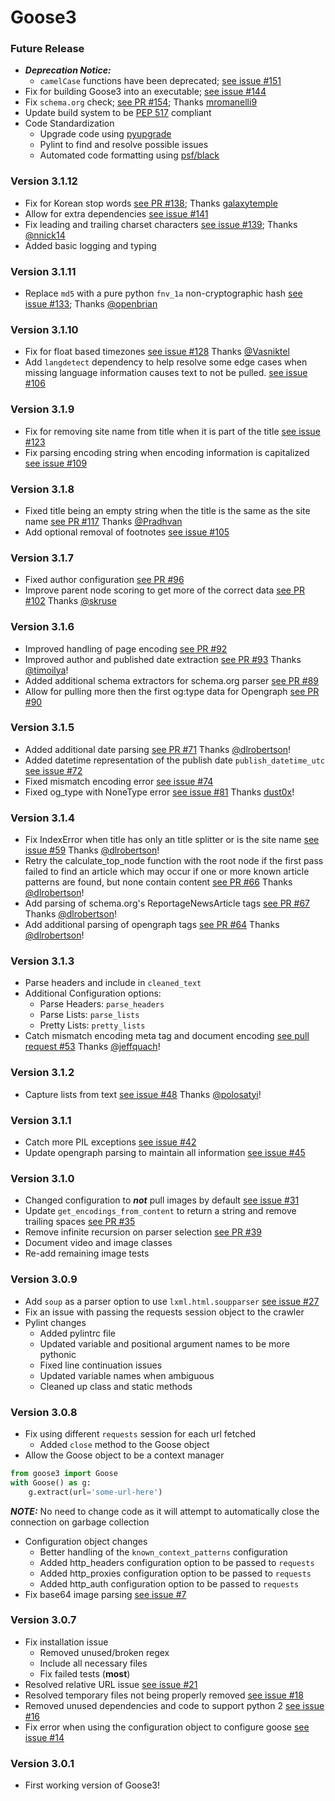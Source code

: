 # Goose3

### Future Release
* ***Deprecation Notice:***
    * `camelCase` functions have been deprecated; [see issue #151](https://github.com/goose3/goose3/issues/151)
* Fix for building Goose3 into an executable; [see issue #144](https://github.com/goose3/goose3/issues/144)
* Fix `schema.org` check; [see PR #154](https://github.com/goose3/goose3/pull/154); Thanks [mromanelli9](https://github.com/mromanelli9)
* Update build system to be [PEP 517](https://peps.python.org/pep-0517/) compliant
* Code Standardization
    * Upgrade code using [pyupgrade](https://github.com/asottile/pyupgrade)
    * Pylint to find and resolve possible issues
    * Automated code formatting using [psf/black](https://github.com/psf/black)

### Version 3.1.12
* Fix for Korean stop words [see PR #138](https://github.com/goose3/goose3/pull/138); Thanks [galaxytemple](https://github.com/galaxytemple)
* Allow for extra dependencies [see issue #141](https://github.com/goose3/goose3/issues/141)
* Fix leading and trailing charset characters [see issue #139](https://github.com/goose3/goose3/issues/139); Thanks [@nnick14](https://github.com/nnick14)
* Added basic logging and typing

### Version 3.1.11
* Replace `md5` with a pure python `fnv_1a` non-cryptographic hash [see issue #133](https://github.com/goose3/goose3/issues/133); Thanks [@openbrian](https://github.com/openbrian)

### Version 3.1.10
* Fix for float based timezones [see issue #128](https://github.com/goose3/goose3/issues/128) Thanks [@Vasniktel](https://github.com/Vasniktel)
* Add `langdetect` dependency to help resolve some edge cases when missing language information causes text to not be pulled. [see issue #106](https://github.com/goose3/goose3/issues/106)

### Version 3.1.9
* Fix for removing site name from title when it is part of the title [see issue #123](https://github.com/goose3/goose3/issues/123)
* Fix parsing encoding string when encoding information is capitalized [see issue #109](https://github.com/goose3/goose3/issues/109)

### Version 3.1.8
* Fixed title being an empty string when the title is the same as the site name [see PR #117](https://github.com/goose3/goose3/pull/117) Thanks [@Pradhvan](https://github.com/Pradhvan)
* Add optional removal of footnotes [see issue #105](https://github.com/goose3/goose3/issues/105)

### Version 3.1.7
* Fixed author configuration [see PR #96](https://github.com/goose3/goose3/pull/96)
* Improve parent node scoring to get more of the correct data [see PR #102](https://github.com/goose3/goose3/pull/102) Thanks [@skruse](https://github.com/skruse)

### Version 3.1.6
* Improved handling of page encoding [see PR #92](https://github.com/goose3/goose3/pull/92)
* Improved author and published date extraction [see PR #93](https://github.com/goose3/goose3/pull/93) Thanks [@timoilya](https://github.com/timoilya)!
* Added additional schema extractors for schema.org parser [see PR #89](https://github.com/goose3/goose3/pull/89)
* Allow for pulling more then the first og:type data for Opengraph [see PR #90](https://github.com/goose3/goose3/pull/90)

### Version 3.1.5
* Added additional date parsing [see PR #71](https://github.com/goose3/goose3/pull/71) Thanks [@dlrobertson](https://github.com/dlrobertson)!
* Added datetime representation of the publish date `publish_datetime_utc` [see issue #72](https://github.com/goose3/goose3/issues/72)
* Fixed mismatch encoding error [see issue #74](https://github.com/goose3/goose3/issues/74)
* Fixed og_type with NoneType error [see issue #81](https://github.com/goose3/goose3/issues/81) Thanks [dust0x](https://github.com/dust0x)!

### Version 3.1.4
* Fix IndexError when title has only an title splitter or is the site name [see issue #59](https://github.com/goose3/goose3/issues/59) Thanks [@dlrobertson](https://github.com/dlrobertson)!
* Retry the calculate_top_node function with the root node if the first pass failed to find an article which may occur if one or more known article patterns are found, but none contain content [see PR #66](https://github.com/goose3/goose3/pull/66) Thanks [@dlrobertson](https://github.com/dlrobertson)!
* Add parsing of schema.org's ReportageNewsArticle tags [see PR #67](https://github.com/goose3/goose3/pull/67) Thanks [@dlrobertson](https://github.com/dlrobertson)!
* Add additional parsing of opengraph tags [see PR #64](https://github.com/goose3/goose3/pull/64) Thanks [@dlrobertson](https://github.com/dlrobertson)!

### Version 3.1.3
* Parse headers and include in `cleaned_text`
* Additional Configuration options:
    * Parse Headers: `parse_headers`
    * Parse Lists: `parse_lists`
    * Pretty Lists: `pretty_lists`
* Catch mismatch encoding meta tag and document encoding [see pull request #53](https://github.com/goose3/goose3/pull/53) Thanks [@jeffquach](https://github.com/jeffquach)!

### Version 3.1.2
* Capture lists from text [see issue #48](https://github.com/goose3/goose3/issues/48) Thanks [@polosatyi](https://github.com/polosatyi)!

### Version 3.1.1
* Catch more PIL exceptions [see issue #42](https://github.com/goose3/goose3/issues/42)
* Update opengraph parsing to maintain all information [see issue #45](https://github.com/goose3/goose3/issues/45)

### Version 3.1.0
* Changed configuration to ***not*** pull images by default [see issue #31](https://github.com/goose3/goose3/issues/31)
* Update `get_encodings_from_content` to return a string and remove trailing spaces [see PR #35](https://github.com/goose3/goose3/pull/35)
* Remove infinite recursion on parser selection [see PR #39](https://github.com/goose3/goose3/pull/39)
* Document video and image classes
* Re-add remaining image tests

### Version 3.0.9
* Add `soup` as a parser option to use `lxml.html.soupparser` [see issue #27](https://github.com/goose3/goose3/issues/27)
* Fix an issue with passing the requests session object to the crawler
* Pylint changes
    * Added pylintrc file
    * Updated variable and positional argument names to be more pythonic
    * Fixed line continuation issues
    * Updated variable names when ambiguous
    * Cleaned up class and static methods

### Version 3.0.8
* Fix using different `requests` session for each url fetched
    * Added `close` method to the Goose object
* Allow the Goose object to be a context manager
``` python
from goose3 import Goose
with Goose() as g:
    g.extract(url='some-url-here')
```
***NOTE:*** No need to change code as it will attempt to automatically close
the connection on garbage collection
* Configuration object changes
    * Better handling of the `known_context_patterns` configuration
    * Added http_headers configuration option to be passed to `requests`
    * Added http_proxies configuration option to be passed to `requests`
    * Added http_auth configuration option to be passed to `requests`
* Fix base64 image parsing [see issue #7](https://github.com/goose3/goose3/issues/7)

### Version 3.0.7
* Fix installation issue
    * Removed unused/broken regex
    * Include all necessary files
    * Fix failed tests (**most**)
* Resolved relative URL issue [see issue #21](https://github.com/goose3/goose3/issues/21)
* Resolved temporary files not being properly removed [see issue #18](https://github.com/goose3/goose3/issues/18)
* Removed unused dependencies and code to support python 2 [see issue #16](https://github.com/goose3/goose3/issues/16)
* Fix error when using the configuration object to configure goose [see issue #14](https://github.com/goose3/goose3/issues/14)

### Version 3.0.1
* First working version of Goose3!
